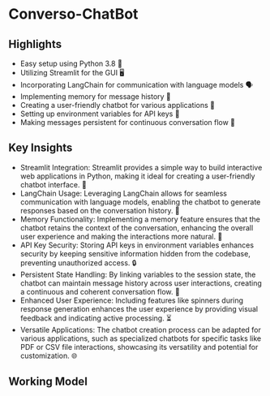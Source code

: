 # Converso-ChatBot
## Highlights

- Easy setup using Python 3.8 🐍
- Utilizing Streamlit for the GUI 🖥️
- Incorporating LangChain for communication with language models 🗣️
- Implementing memory for message history 🧠
- Creating a user-friendly chatbot for various applications 💬
- Setting up environment variables for API keys 🔑
- Making messages persistent for continuous conversation flow 🔄


## Key Insights

- Streamlit Integration: Streamlit provides a simple way to build interactive web applications in Python, making it ideal for creating a user-friendly chatbot interface. 🚀
- LangChain Usage: Leveraging LangChain allows for seamless communication with language models, enabling the chatbot to generate responses based on the conversation history. 🤖
- Memory Functionality: Implementing a memory feature ensures that the chatbot retains the context of the conversation, enhancing the overall user experience and making the interactions more natural. 🧠
- API Key Security: Storing API keys in environment variables enhances security by keeping sensitive information hidden from the codebase, preventing unauthorized access. 🔒
- Persistent State Handling: By linking variables to the session state, the chatbot can maintain message history across user interactions, creating a continuous and coherent conversation flow. 🔄
- Enhanced User Experience: Including features like spinners during response generation enhances the user experience by providing visual feedback and indicating active processing. ⏳
- Versatile Applications: The chatbot creation process can be adapted for various applications, such as specialized chatbots for specific tasks like PDF or CSV file interactions, showcasing its versatility and potential for customization. 🌐


## Working Model

